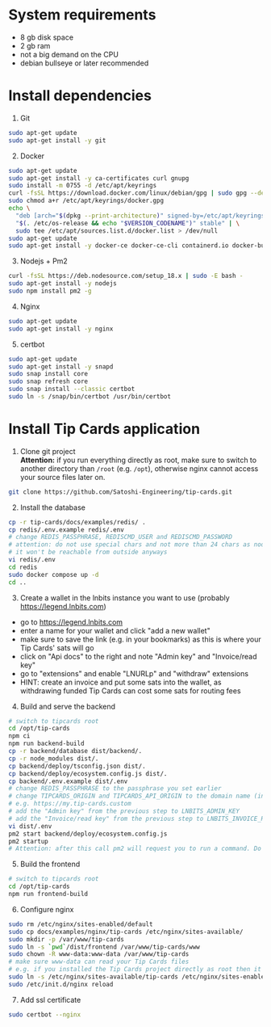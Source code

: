 # System requirements
- 8 gb disk space
- 2 gb ram
- not a big demand on the CPU
- debian bullseye or later recommended

# Install dependencies

1. Git
```bash
sudo apt-get update
sudo apt-get install -y git
```

2. Docker
```bash
sudo apt-get update
sudo apt-get install -y ca-certificates curl gnupg
sudo install -m 0755 -d /etc/apt/keyrings
curl -fsSL https://download.docker.com/linux/debian/gpg | sudo gpg --dearmor -o /etc/apt/keyrings/docker.gpg
sudo chmod a+r /etc/apt/keyrings/docker.gpg
echo \
  "deb [arch="$(dpkg --print-architecture)" signed-by=/etc/apt/keyrings/docker.gpg] https://download.docker.com/linux/debian \
  "$(. /etc/os-release && echo "$VERSION_CODENAME")" stable" | \
  sudo tee /etc/apt/sources.list.d/docker.list > /dev/null
sudo apt-get update
sudo apt-get install -y docker-ce docker-ce-cli containerd.io docker-buildx-plugin docker-compose-plugin
```

3. Nodejs + Pm2
```bash
curl -fsSL https://deb.nodesource.com/setup_18.x | sudo -E bash -
sudo apt-get install -y nodejs
sudo npm install pm2 -g
```

4. Nginx
```bash
sudo apt-get update
sudo apt-get install -y nginx
```

5. certbot
```bash
sudo apt-get update
sudo apt-get install -y snapd
sudo snap install core
sudo snap refresh core
sudo snap install --classic certbot
sudo ln -s /snap/bin/certbot /usr/bin/certbot
```

# Install Tip Cards application

1. Clone git project  
**Attention:** if you run everything directly as root, make sure to switch to another directory than `/root` (e.g. `/opt`), otherwise nginx cannot access your source files later on.
```bash
git clone https://github.com/Satoshi-Engineering/tip-cards.git
```

2. Install the database
```bash
cp -r tip-cards/docs/examples/redis/ .
cp redis/.env.example redis/.env
# change REDIS_PASSPHRASE, REDISCMD_USER and REDISCMD_PASSWORD
# attention: do not use special chars and not more than 24 chars as nodejs redis client cannot handle it
# it won't be reachable from outside anyways
vi redis/.env
cd redis
sudo docker compose up -d
cd ..
```

3. Create a wallet in the lnbits instance you want to use (probably https://legend.lnbits.com)
  * go to https://legend.lnbits.com
  * enter a name for your wallet and click "add a new wallet"
  * make sure to save the link (e.g. in your bookmarks) as this is where your Tip Cards' sats will go
  * click on "Api docs" to the right and note "Admin key" and "Invoice/read key"
  * go to "extensions" and enable "LNURLp" and "withdraw" extensions
  * HINT: create an invoice and put some sats into the wallet, as withdrawing funded Tip Cards can cost some sats for routing fees

4. Build and serve the backend
```bash
# switch to tipcards root
cd /opt/tip-cards
npm ci
npm run backend-build
cp -r backend/database dist/backend/.
cp -r node_modules dist/.
cp backend/deploy/tsconfig.json dist/.
cp backend/deploy/ecosystem.config.js dist/.
cp backend/.env.example dist/.env
# change REDIS_PASSPHRASE to the passphrase you set earlier
# change TIPCARDS_ORIGIN and TIPCARDS_API_ORIGIN to the domain name (including protocol) that your tip-cards instance will run at
# e.g. https://my.tip-cards.custom
# add the "Admin key" from the previous step to LNBITS_ADMIN_KEY
# add the "Invoice/read key" from the previous step to LNBITS_INVOICE_READ_KEY
vi dist/.env
pm2 start backend/deploy/ecosystem.config.js
pm2 startup
# Attention: after this call pm2 will request you to run a command. Do not forget to copy+paste it to the command line and run it!
```

5. Build the frontend
```bash
# switch to tipcards root
cd /opt/tip-cards
npm run frontend-build
```

6. Configure nginx
```bash
sudo rm /etc/nginx/sites-enabled/default
sudo cp docs/examples/nginx/tip-cards /etc/nginx/sites-available/
sudo mkdir -p /var/www/tip-cards
sudo ln -s `pwd`/dist/frontend /var/www/tip-cards/www
sudo chown -R www-data:www-data /var/www/tip-cards
# make sure www-data can read your Tip Cards files
# e.g. if you installed the Tip Cards project directly as root then it probably cannot access /root/tip-cards
sudo ln -s /etc/nginx/sites-available/tip-cards /etc/nginx/sites-enabled/tip-cards
sudo /etc/init.d/nginx reload
```

7. Add ssl certificate
```bash
sudo certbot --nginx
```
